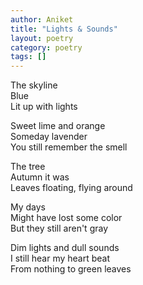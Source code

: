 ```yaml
---
author: Aniket
title: "Lights & Sounds"
layout: poetry
category: poetry
tags: []
---
```

The skyline  
Blue  
Lit up with lights

Sweet lime and orange  
Someday lavender  
You still remember the smell

The tree  
Autumn it was  
Leaves floating, flying around

My days  
Might have lost some color  
But they still aren't gray

Dim lights and dull sounds  
I still hear my heart beat  
From nothing to green leaves